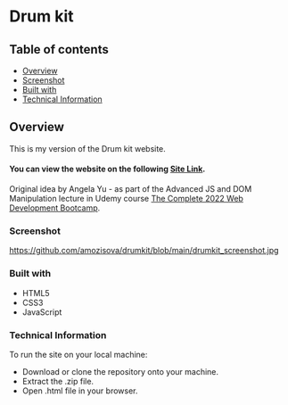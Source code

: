 # Drum kit
## Table of contents

  - [Overview](#overview)
  - [Screenshot](#screenshot)
  - [Built with](#built-with)
  - [Technical Information](#technical-information)
 
 
## Overview
This is my version of the Drum kit website.

#### You can view the website on the following [Site Link](https://amozisova.github.io/drumkit/).

Original idea by Angela Yu - as part of the Advanced JS and DOM Manipulation lecture in Udemy course [The Complete 2022 Web Development Bootcamp](https://www.udemy.com/course/the-complete-web-development-bootcamp). 

### Screenshot
https://github.com/amozisova/drumkit/blob/main/drumkit_screenshot.jpg

### Built with
- HTML5
- CSS3
- JavaScript

### Technical Information
To run the site on your local machine:
- Download or clone the repository onto your machine.
- Extract the .zip file.
- Open .html file in your browser.



